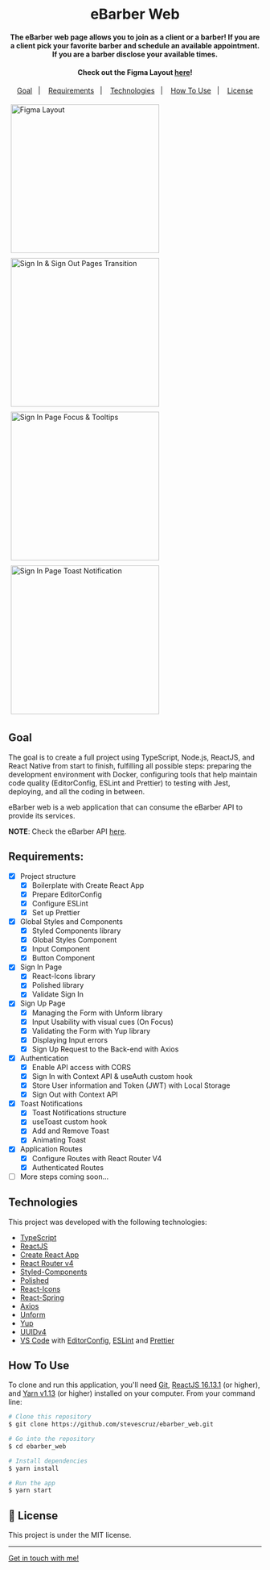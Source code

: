 <h1 align="center">
    <br>
    eBarber Web
</h1>

<h4 align="center">

  The eBarber web page allows you to join as a client or a barber! If you are a client pick your favorite barber and schedule an available appointment. If you are a barber disclose your available times.

</h4>

<h4 align="center">

Check out the Figma Layout [here](https://www.figma.com/file/V04tr5wzoDV3rbSMs28hrl/eBarber?node-id=34%3A1180)!

</h4>

<p align="center">
  <a href="#goal">Goal</a>&nbsp;&nbsp;&nbsp;|&nbsp;&nbsp;&nbsp;
  <a href="#requirements">Requirements</a>&nbsp;&nbsp;&nbsp;|&nbsp;&nbsp;&nbsp;
  <a href="#technologies">Technologies</a>&nbsp;&nbsp;&nbsp;|&nbsp;&nbsp;&nbsp;
  <a href="#how-to-use">How To Use</a>&nbsp;&nbsp;&nbsp;|&nbsp;&nbsp;&nbsp;
  <a href="#memo-license">License</a>
</p>

<div style="display: flex; flex-wrap: wrap;">
<img style="margin: 5px" alt="Figma Layout" src="https://res.cloudinary.com/dmct8cfu9/image/upload/v1595997457/ebarber_web_figma-layout.png" width="295" />

<img style="margin: 5px" alt="Sign In & Sign Out Pages Transition" src="https://res.cloudinary.com/dmct8cfu9/image/upload/v1595996081/ebarber_web_signin-signout-transition.gif" width="295" />

<img style="margin: 5px" alt="Sign In Page Focus & Tooltips" src="https://res.cloudinary.com/dmct8cfu9/image/upload/v1595996080/ebarber_web_signin-focus_and_tooltips.gif" width="295" />

<img style="margin: 5px" alt="Sign In Page Toast Notification" src="https://res.cloudinary.com/dmct8cfu9/image/upload/v1595996080/ebarber_web_signin-toast-notification_tyqz4b.gif" width="295" />
</div>

## Goal

The goal is to create a full project using TypeScript, Node.js, ReactJS, and React Native from start to finish, fulfilling all possible steps: preparing the development environment with Docker, configuring tools that help maintain code quality (EditorConfig, ESLint and Prettier) to testing with Jest, deploying, and all the coding in between.

eBarber web is a web application that can consume the eBarber API to provide its services.

**NOTE**: Check the eBarber API [here](https://github.com/stevescruz/ebarber_backend).

## Requirements:

- [x] Project structure
  - [x] Boilerplate with Create React App
  - [x] Prepare EditorConfig
  - [x] Configure ESLint
  - [x] Set up Prettier
- [x] Global Styles and Components
  - [x] Styled Components library
  - [x] Global Styles Component
  - [x] Input Component
  - [x] Button Component
- [x] Sign In Page
  - [x] React-Icons library
  - [x] Polished library
  - [x] Validate Sign In
- [x] Sign Up Page
  - [x] Managing the Form with Unform library
  - [x] Input Usability with visual cues (On Focus)
  - [x] Validating the Form with Yup library
  - [x] Displaying Input errors
  - [x] Sign Up Request to the Back-end with Axios
- [x] Authentication
  - [x] Enable API access with CORS
  - [x] Sign In with Context API & useAuth custom hook
  - [x] Store User information and Token (JWT) with Local Storage
  - [x] Sign Out with Context API
- [x] Toast Notifications
  - [x] Toast Notifications structure
  - [x] useToast custom hook
  - [x] Add and Remove Toast
  - [x] Animating Toast
- [x] Application Routes
  - [x] Configure Routes with React Router V4
  - [x] Authenticated Routes
- [ ] More steps coming soon...

## Technologies

This project was developed with the following technologies:

-  [TypeScript](https://www.typescriptlang.org/)
-  [ReactJS](https://reactjs.org/)
-  [Create React App](https://create-react-app.dev/)
-  [React Router v4](https://github.com/ReactTraining/react-router)
-  [Styled-Components](https://www.styled-components.com/)
-  [Polished](https://polished.js.org/)
-  [React-Icons](http://react-icons.github.io/react-icons/)
-  [React-Spring](https://www.react-spring.io/)
-  [Axios](https://github.com/axios/axios)
-  [Unform](https://unform.dev/)
-  [Yup](https://github.com/jquense/yup)
-  [UUIDv4](https://github.com/thenativeweb/uuidv4)
-  [VS Code][vc] with [EditorConfig][vceditconfig], [ESLint][vceslint] and [Prettier][vcprettier]

## How To Use

To clone and run this application, you'll need [Git](https://git-scm.com), [ReactJS 16.13.1](https://reactjs.org/) (or higher), and [Yarn v1.13][yarn] (or
higher) installed on your computer. From your command line:

```bash
# Clone this repository
$ git clone https://github.com/stevescruz/ebarber_web.git

# Go into the repository
$ cd ebarber_web

# Install dependencies
$ yarn install

# Run the app
$ yarn start
```

## :memo: License
This project is under the MIT license.

---

[Get in touch with me!](https://www.linkedin.com/in/stevescruz/)

[yarn]: https://yarnpkg.com/
[vc]: https://code.visualstudio.com/
[vceditconfig]: https://marketplace.visualstudio.com/items?itemName=EditorConfig.EditorConfig
[vceslint]: https://marketplace.visualstudio.com/items?itemName=dbaeumer.vscode-eslint
[vcprettier]: https://marketplace.visualstudio.com/items?itemName=esbenp.prettier-vscode
